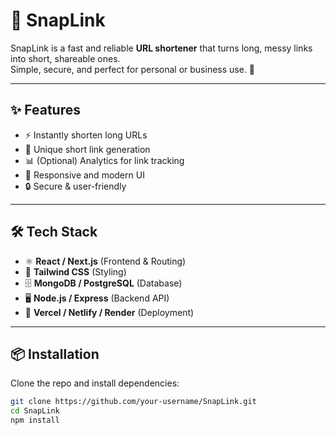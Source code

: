 # 🔗 SnapLink
SnapLink is a fast and reliable **URL shortener** that turns long, messy links into short, shareable ones.<br>
Simple, secure, and perfect for personal or business use. 🚀  

---

## ✨ Features
- ⚡ Instantly shorten long URLs  
- 🔑 Unique short link generation  
- 📊 (Optional) Analytics for link tracking  
- 📱 Responsive and modern UI  
- 🔒 Secure & user-friendly  

---

## 🛠️ Tech Stack
- ⚛️ **React / Next.js** (Frontend & Routing)<br>
- 🎨 **Tailwind CSS** (Styling)<br>
- 🗄️ **MongoDB / PostgreSQL** (Database)<br>
- 🖥️ **Node.js / Express** (Backend API)<br>
- 🚀 **Vercel / Netlify / Render** (Deployment)<br>

---

## 📦 Installation
Clone the repo and install dependencies:  

```bash
git clone https://github.com/your-username/SnapLink.git
cd SnapLink
npm install
